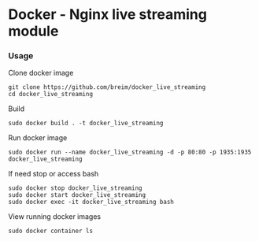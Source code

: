 ﻿# Docker - Nginx live streaming module

### Usage
Clone docker image

    git clone https://github.com/breim/docker_live_streaming
    cd docker_live_streaming

Build 

    sudo docker build . -t docker_live_streaming

Run docker image

    sudo docker run --name docker_live_streaming -d -p 80:80 -p 1935:1935 docker_live_streaming

If need stop or access bash

    sudo docker stop docker_live_streaming
    sudo docker start docker_live_streaming
    sudo docker exec -it docker_live_streaming bash

View running docker images

    sudo docker container ls
